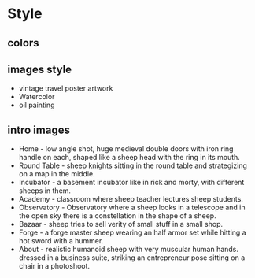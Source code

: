 # Style

## colors

## images style

- vintage travel poster artwork
- Watercolor
- oil painting

## intro images

- Home - low angle shot, huge medieval double doors with iron ring handle on each, shaped like a sheep head with the ring in its mouth.
- Round Table - sheep knights sitting in the round table and strategizing on a map in the middle.
- Incubator - a basement incubator like in rick and morty, with different sheeps in them.
- Academy - classroom where sheep teacher lectures sheep students.
- Observatory - Observatory where a sheep looks in a telescope and in the open sky there is a constellation in the shape of a sheep.
- Bazaar - sheep tries to sell verity of small stuff in a small shop.
- Forge - a forge master sheep wearing an half armor set while hitting a hot sword with a hummer.
- About - realistic humanoid sheep with very muscular human hands. dressed in a business suite, striking an entrepreneur pose sitting on a chair in a photoshoot.
